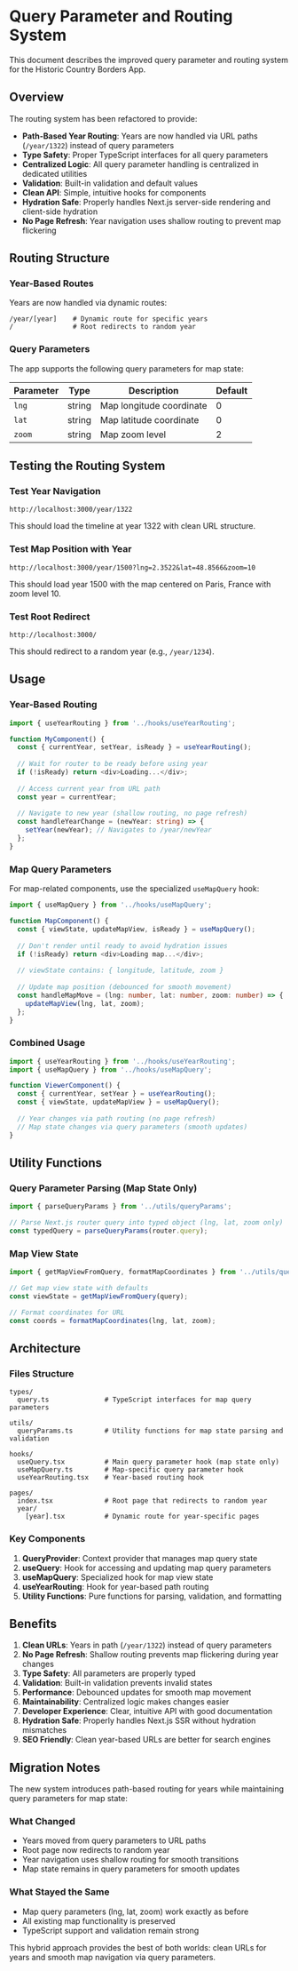 # Query Parameter and Routing System

This document describes the improved query parameter and routing system for the Historic Country Borders App.

## Overview

The routing system has been refactored to provide:
- **Path-Based Year Routing**: Years are now handled via URL paths (`/year/1322`) instead of query parameters
- **Type Safety**: Proper TypeScript interfaces for all query parameters
- **Centralized Logic**: All query parameter handling is centralized in dedicated utilities
- **Validation**: Built-in validation and default values
- **Clean API**: Simple, intuitive hooks for components
- **Hydration Safe**: Properly handles Next.js server-side rendering and client-side hydration
- **No Page Refresh**: Year navigation uses shallow routing to prevent map flickering

## Routing Structure

### Year-Based Routes
Years are now handled via dynamic routes:
```
/year/[year]    # Dynamic route for specific years
/               # Root redirects to random year
```

### Query Parameters
The app supports the following query parameters for map state:

| Parameter | Type | Description | Default |
|-----------|------|-------------|---------|
| `lng` | string | Map longitude coordinate | 0 |
| `lat` | string | Map latitude coordinate | 0 |
| `zoom` | string | Map zoom level | 2 |

## Testing the Routing System

### Test Year Navigation
```
http://localhost:3000/year/1322
```
This should load the timeline at year 1322 with clean URL structure.

### Test Map Position with Year
```
http://localhost:3000/year/1500?lng=2.3522&lat=48.8566&zoom=10
```
This should load year 1500 with the map centered on Paris, France with zoom level 10.

### Test Root Redirect
```
http://localhost:3000/
```
This should redirect to a random year (e.g., `/year/1234`).

## Usage

### Year-Based Routing

```typescript
import { useYearRouting } from '../hooks/useYearRouting';

function MyComponent() {
  const { currentYear, setYear, isReady } = useYearRouting();
  
  // Wait for router to be ready before using year
  if (!isReady) return <div>Loading...</div>;
  
  // Access current year from URL path
  const year = currentYear;
  
  // Navigate to new year (shallow routing, no page refresh)
  const handleYearChange = (newYear: string) => {
    setYear(newYear); // Navigates to /year/newYear
  };
}
```

### Map Query Parameters

For map-related components, use the specialized `useMapQuery` hook:

```typescript
import { useMapQuery } from '../hooks/useMapQuery';

function MapComponent() {
  const { viewState, updateMapView, isReady } = useMapQuery();
  
  // Don't render until ready to avoid hydration issues
  if (!isReady) return <div>Loading map...</div>;
  
  // viewState contains: { longitude, latitude, zoom }
  
  // Update map position (debounced for smooth movement)
  const handleMapMove = (lng: number, lat: number, zoom: number) => {
    updateMapView(lng, lat, zoom);
  };
}
```

### Combined Usage

```typescript
import { useYearRouting } from '../hooks/useYearRouting';
import { useMapQuery } from '../hooks/useMapQuery';

function ViewerComponent() {
  const { currentYear, setYear } = useYearRouting();
  const { viewState, updateMapView } = useMapQuery();
  
  // Year changes via path routing (no page refresh)
  // Map state changes via query parameters (smooth updates)
}
```

## Utility Functions

### Query Parameter Parsing (Map State Only)

```typescript
import { parseQueryParams } from '../utils/queryParams';

// Parse Next.js router query into typed object (lng, lat, zoom only)
const typedQuery = parseQueryParams(router.query);
```

### Map View State

```typescript
import { getMapViewFromQuery, formatMapCoordinates } from '../utils/queryParams';

// Get map view state with defaults
const viewState = getMapViewFromQuery(query);

// Format coordinates for URL
const coords = formatMapCoordinates(lng, lat, zoom);
```

## Architecture

### Files Structure

```
types/
  query.ts              # TypeScript interfaces for map query parameters

utils/
  queryParams.ts        # Utility functions for map state parsing and validation

hooks/
  useQuery.tsx          # Main query parameter hook (map state only)
  useMapQuery.ts        # Map-specific query parameter hook
  useYearRouting.tsx    # Year-based routing hook

pages/
  index.tsx             # Root page that redirects to random year
  year/
    [year].tsx          # Dynamic route for year-specific pages
```

### Key Components

1. **QueryProvider**: Context provider that manages map query state
2. **useQuery**: Hook for accessing and updating map query parameters
3. **useMapQuery**: Specialized hook for map view state
4. **useYearRouting**: Hook for year-based path routing
5. **Utility Functions**: Pure functions for parsing, validation, and formatting

## Benefits

1. **Clean URLs**: Years in path (`/year/1322`) instead of query parameters
2. **No Page Refresh**: Shallow routing prevents map flickering during year changes
3. **Type Safety**: All parameters are properly typed
4. **Validation**: Built-in validation prevents invalid states
5. **Performance**: Debounced updates for smooth map movement
6. **Maintainability**: Centralized logic makes changes easier
7. **Developer Experience**: Clear, intuitive API with good documentation
8. **Hydration Safe**: Properly handles Next.js SSR without hydration mismatches
9. **SEO Friendly**: Clean year-based URLs are better for search engines

## Migration Notes

The new system introduces path-based routing for years while maintaining query parameters for map state:

### What Changed
- Years moved from query parameters to URL paths
- Root page now redirects to random year
- Year navigation uses shallow routing for smooth transitions
- Map state remains in query parameters for smooth updates

### What Stayed the Same
- Map query parameters (lng, lat, zoom) work exactly as before
- All existing map functionality is preserved
- TypeScript support and validation remain strong

This hybrid approach provides the best of both worlds: clean URLs for years and smooth map navigation via query parameters. 